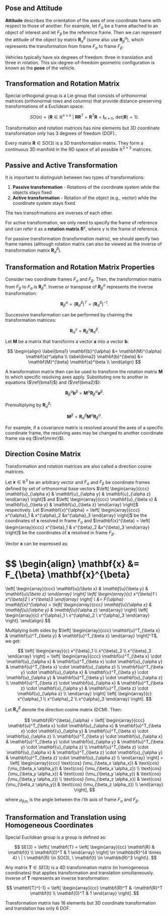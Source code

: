 ## Pose and Attitude

**Attitude** describes the orientation of the axes of one coordinate frame with respect to those of another. 
For example, let $F_\alpha$ be a frame attached to an object of interest and let $F_\beta$ be the reference frame.
Then we can represent the attitude of the object by matrix $\mathbf{R}^{\beta}_{\alpha}$ (some also use $\mathbf{R}^{\alpha}_{\beta}$), which
represents the transformation from frame $F_\alpha$ to frame $F_\beta$. 


Vehicles typically have six degrees of freedom: three in translation and three in rotation. This six-degree-of-freedom geometric configuration is known
as the **pose** of the vehicle. 

## Transformation and Rotation Matrix 

Special orthogonal group is a Lie group that consists of orthonormal matrices (orthonormal rows and columns) that provide distance-preserving transformations of a Euclidean space:

$$
SO(n) = \left\{ \mathbf{R} \in \mathbb{R}^{n \times n} \ | \ \mathbf{R} \mathbf{R}^T = \mathbf{R}^T \mathbf{R} = \mathbf{I}_{n \times n}, \ \text{det}(\mathbf{R}) = 1 \right\}.
$$

Transformation and rotation matrices has nine elements but 3D coordinate transformation only has 3 degrees of freedom (DOF)..

Every matrix $\mathbf{R} \in SO(3)$ is a 3D transformation matrix. They form a continuous 3D manifold in the 9D space of all possible $\mathbb{R}^{3 \times 3}$ matrices. 

## Passive and Active Transformation

It is important to distinguish between two types of transformations: 

1. **Passive transformation** - Rotations of the coordinate system while the objects stays fixed
2. **Active transformation** - Rotation of the object (e.g., vector) while the coordinate system stays fixed.

The two transofrmations are inverses of each other. 

For active transformation, we only need to specify the frame of reference and can refer it as a **rotation matrix** $\mathbf{R}^{\gamma}$, where $\gamma$ is the frame of reference.

For passive transformation (transformation matrix), we should specify two frame names (although rotation matrix can also be viewed as the inverse of transformation matrix $\mathbf{R}^{\beta}_{\alpha}$).

## Transformation and Rotation Matrix Properties

Consider two coordinate frames $F_\alpha$ and $F_\beta$. Then, the transformation matrix from $F_\beta$ to $F_\alpha$ is $\mathbf{R}^{\alpha}_{\beta}$. Inverse or transpose of $\mathbf{R}^{\alpha}_{\beta}$ represents the inverse transformation:

$$
\mathbf{R}^{\alpha}_{\beta} = \left(\mathbf{R}^{\beta}_{\alpha} \right)^T = \left(\mathbf{R}^{\beta}_{\alpha} \right)^{-1}.
$$

Successive transformation can be performed by chaining the transformation matrices:

$$
\mathbf{R}^{\gamma}_{\alpha} = \mathbf{R}^{\gamma}_{\beta} \mathbf{R}^{\beta}_{\alpha}.
$$

Let $\mathbf{M}$ be a matrix that transforms a vector $\mathbf{a}$ into a vector $\mathbf{b}$:

$$
\begin{align}
\label{bma1}
\mathbf{b}^{\alpha} &= \mathbf{M}^{\alpha} \mathbf{a}^\alpha \\
\label{bma2}
\mathbf{b}^{\beta} &= \mathbf{M}^{\beta} \mathbf{a}^\beta \\
\end{align}
$$

A transformation matrix then can be used to transform the rotation matrix $\mathbf{M}$ to which specific resolving axes apply. Substituting one to another in equations ($\ref{bma1}$) and ($\ref{bma2}$):

$$
\mathbf{R}^{\alpha}_{\beta} \mathbf{b}^{\beta} = \mathbf{M}^{\alpha} \mathbf{R}^{\alpha}_{\beta} \mathbf{a}^{\beta}.
$$

Premultiplying by $\mathbf{R}^{\beta}_{\alpha}$:

$$
\mathbf{M}^{\beta} = \mathbf{R}^{\beta}_{\alpha} \mathbf{M}^{\alpha} \mathbf{R}^{\alpha}_{\beta}. \label{mrmr}
$$

For example, if a covariance matrix is resolved around the axes of a specific coordinate frame, the resolving axes may be changed to another coordinate frame via eq ($\ref{mrmr}$).

## Direction Cosine Matrix

Transformation and rotation matrices are also called a direction cosine matrices. 


Let $\mathbf{x} \in \mathbb{R}^3$ be an arbitrary vector and $F_\alpha$ and $F_\beta$ be coordinate frames defined by set of orthonormal base vectors 
$\left[
\begin{array}{ccc}
\mathbf{u}_{\alpha x} & \mathbf{u}_{\alpha y} & \mathbf{u}_{\alpha z}
\end{array}
\right]$
and 
$\left[
\begin{array}{ccc}
\mathbf{u}_{\beta x} & \mathbf{u}_{\beta y} & \mathbf{u}_{\beta z}
\end{array}
\right]$ respectively. Let 
$\mathbf{x}^{\alpha} = 
\left[
\begin{array}{ccc} 
x^{\alpha}_1 & x^{\alpha}_2 &x^{\alpha}_3
\end{array}
\right]$ be the coordinates of $\mathbf{x}$ resolved in frame $F_\alpha$ and 
$\mathbf{x}^{\beta} = 
\left[
\begin{array}{ccc} 
x^{\beta}_1 & x^{\beta}_2 &x^{\beta}_3
\end{array}
\right]$ be the coordinates of $\mathbf{x}$ resolved in frame $F_\beta$. 

Vector $\mathbf{x}$ can be expressed as:

$$
\begin{align}
\mathbf{x} &= F_{\beta} \mathbf{x}^{\beta}
= 
\left[
\begin{array}{ccc}
\mathbf{u}_{\beta x} & \mathbf{u}_{\beta y} & \mathbf{u}_{\beta z}
\end{array}
\right]
\left[ 
\begin{array}{c}
x^{\beta}_1 \\
x^{\beta}_2 \\
x^{\beta}_3
\end{array}
\right] \\
&= F_{\alpha} \mathbf{x}^{\alpha} = 
\left[
\begin{array}{ccc}
\mathbf{u}_{\alpha x} & \mathbf{u}_{\alpha y} & \mathbf{u}_{\alpha z}
\end{array}
\right]
\left[ 
\begin{array}{c}
x^{\alpha}_1 \\
x^{\alpha}_2 \\
x^{\alpha}_3
\end{array}
\right].
\end{align}
$$

Multiplying both sides by 
$\left[
\begin{array}{ccc}
\mathbf{u}^T_{\beta x} & \mathbf{u}^T_{\beta y} & \mathbf{u}^T_{\beta z}
\end{array}
\right]^T$, we get:

$$
\left[ 
\begin{array}{c}
x^{\beta}_1 \\
x^{\beta}_2 \\
x^{\beta}_3
\end{array}
\right] = 
\left[
\begin{array}{ccc}
\mathbf{u}^T_{\beta x} \cdot \mathbf{u}_{\alpha x} & \mathbf{u}^T_{\beta x} \cdot \mathbf{u}_{\alpha y} & \mathbf{u}^T_{\beta x} \cdot \mathbf{u}_{\alpha z} \\
\mathbf{u}^T_{\beta y} \cdot \mathbf{u}_{\alpha x} & \mathbf{u}^T_{\beta y} \cdot \mathbf{u}_{\alpha y} & \mathbf{u}^T_{\beta y} \cdot \mathbf{u}_{\alpha z} \\
\mathbf{u}^T_{\beta z} \cdot \mathbf{u}_{\alpha x} & \mathbf{u}^T_{\beta z} \cdot \mathbf{u}_{\alpha y} & \mathbf{u}^T_{\beta z} \cdot \mathbf{u}_{\alpha z} \\
\end{array}
\right]
\left[ 
\begin{array}{c}
x^{\alpha}_1 \\
x^{\alpha}_2 \\
x^{\alpha}_3
\end{array}
\right].
$$

Let $\mathbf{R}^{\beta}_{\alpha}$ denote the direction cosine matrix (DCM). Then:

$$
\mathbf{R}^{\beta}_{\alpha} = 
\left[
\begin{array}{ccc}
\mathbf{u}^T_{\beta x} \cdot \mathbf{u}_{\alpha x} & \mathbf{u}^T_{\beta x} \cdot \mathbf{u}_{\alpha y} & \mathbf{u}^T_{\beta x} \cdot \mathbf{u}_{\alpha z} \\
\mathbf{u}^T_{\beta y} \cdot \mathbf{u}_{\alpha x} & \mathbf{u}^T_{\beta y} \cdot \mathbf{u}_{\alpha y} & \mathbf{u}^T_{\beta y} \cdot \mathbf{u}_{\alpha z} \\
\mathbf{u}^T_{\beta z} \cdot \mathbf{u}_{\alpha x} & \mathbf{u}^T_{\beta z} \cdot \mathbf{u}_{\alpha y} & \mathbf{u}^T_{\beta z} \cdot \mathbf{u}_{\alpha z} \\
\end{array}
\right] = 
\left[
\begin{array}{ccc}
\text{cos} (\mu_{\beta_x \alpha_x}) & \text{cos} (\mu_{\beta_x \alpha_y}) & \text{cos} (\mu_{\beta_x \alpha_z})  \\
\text{cos} (\mu_{\beta_y \alpha_x}) & \text{cos} (\mu_{\beta_y \alpha_y}) & \text{cos} (\mu_{\beta_y \alpha_z})  \\
\text{cos} (\mu_{\beta_z \alpha_x}) & \text{cos} (\mu_{\beta_z \alpha_y}) & \text{cos} (\mu_{\beta_z \alpha_z})  \\
\end{array}
\right],
$$

where $\mu_{\beta_i \alpha_i}$ is the angle between the $i$'th axis of frame $F_\alpha$ and $F_\beta$.

## Transformation and Translation using Homogeneous Coordinates
Special Euclidean group is a group is defined as:

$$
SE(3) = \left\{ \mathbf{T} = 
    \left[
    \begin{array}{cc}
    \mathbf{R} & \mathbf{t} \\
    \mathbf{0}^T & 1
    \end{array}
    \right]
    \in \mathbb{R}^{4 \times 4} \ | \
    \mathbf{R} \in SO(3), \ \mathbf{t} \in \mathbb{R}^3
    \right\}.
$$

Any matrix $\mathbf{T} \in SE(3)$ is a 4D transformation matrix (in homogeneous coordinates) that applies transformation and translation simultaneously. Inverse of $\mathbf{T}$ represents an inverse transformation:

$$
\mathbf{T}^{-1} = 
\left[
\begin{array}{cc}
\mathbf{R}^T & -\mathbf{R}^T \mathbf{t} \\
\mathbf{0}^T & 1
\end{array}
\right].
$$

Transformation matrix has 16 elements but 3D coordinate transformation and translation has only 6 DOF.